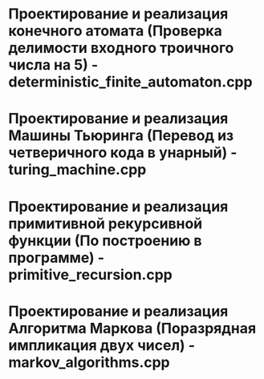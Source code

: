 # Проектирование и реализация конечного атомата (Проверка делимости входного троичного числа на 5) - deterministic_finite_automaton.cpp

# Проектирование и реализация Машины Тьюринга (Перевод из четверичного кода в унарный) - turing_machine.cpp

# Проектирование и реализация примитивной рекурсивной функции (По построению в программе) - primitive_recursion.cpp

# Проектирование и реализация Алгоритма Маркова (Поразрядная импликация двух чисел) - markov_algorithms.cpp
